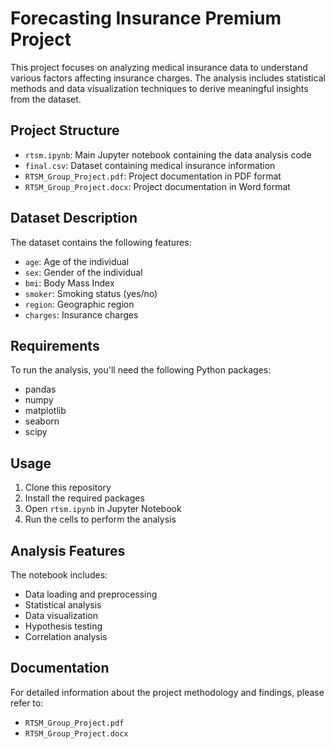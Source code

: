 # Forecasting Insurance Premium Project

This project focuses on analyzing medical insurance data to understand various factors affecting insurance charges. The analysis includes statistical methods and data visualization techniques to derive meaningful insights from the dataset.


## Project Structure

- `rtsm.ipynb`: Main Jupyter notebook containing the data analysis code
- `final.csv`: Dataset containing medical insurance information
- `RTSM_Group_Project.pdf`: Project documentation in PDF format
- `RTSM_Group_Project.docx`: Project documentation in Word format

## Dataset Description

The dataset contains the following features:
- `age`: Age of the individual
- `sex`: Gender of the individual
- `bmi`: Body Mass Index
- `smoker`: Smoking status (yes/no)
- `region`: Geographic region
- `charges`: Insurance charges

## Requirements

To run the analysis, you'll need the following Python packages:
- pandas
- numpy
- matplotlib
- seaborn
- scipy

## Usage

1. Clone this repository
2. Install the required packages
3. Open `rtsm.ipynb` in Jupyter Notebook
4. Run the cells to perform the analysis

## Analysis Features

The notebook includes:
- Data loading and preprocessing
- Statistical analysis
- Data visualization
- Hypothesis testing
- Correlation analysis

## Documentation

For detailed information about the project methodology and findings, please refer to:
- `RTSM_Group_Project.pdf`
- `RTSM_Group_Project.docx`
